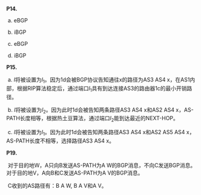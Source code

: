 **P14.**

​	a. eBGP

​	b. iBGP

​	c. eBGP

​	d. iBGP



**P15.**

​	a. $l$将被设置为$l_1$。因为1d会被BGP协议告知通往x的路径为AS3 AS4 x，在AS1内部，根据RIP算法稳定后，通过端口$l_1$具有到达连接AS3的路由器1c的最小开销路径。

​	b. $l$将被设置为$l_2$。因为此时1d会被告知两条路径AS3 AS4 x和AS2 AS4 x，AS-PATH长度相等，根据热土豆算法，通过端口$l_2$能到达最近的NEXT-HOP。

​	c. $l$将被设置为$l_1$。因为此时1d会被告知两条路径AS3 AS4 x和AS2 AS5 AS4 x，AS-PATH长度不相等，选择路径AS3 AS4 x。



**P19.**

​	对于目的地W，A只向B发送AS-PATH为A W的BGP消息，不向C发送BGP消息。对于目的地V，A向B和C发送AS-PATH为A V的BGP消息。

​	C收到的AS路径有：B A W, B A V和A V。